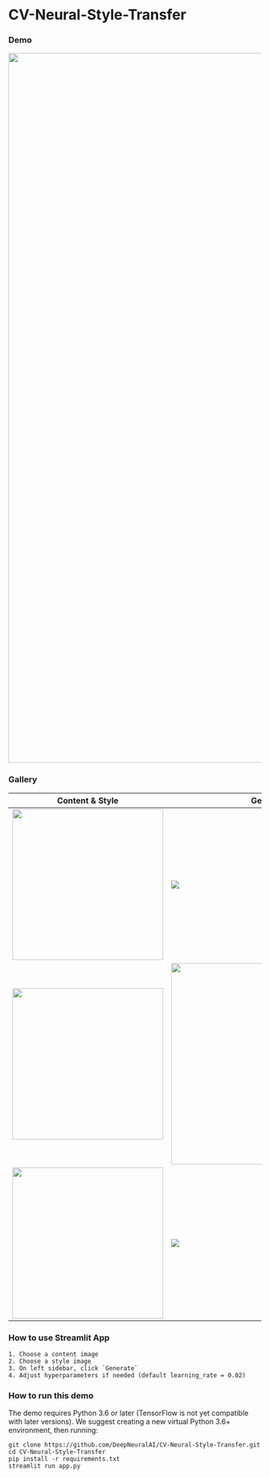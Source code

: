 # CV-Neural-Style-Transfer

### Demo

<img width="1410" src="https://user-images.githubusercontent.com/34294344/81485351-36c93500-9201-11ea-8de1-c4f49cee48ef.png">

### Gallery

| Content & Style  | Generated |
| ------------- | ------------- |
| <img width="300" src="https://user-images.githubusercontent.com/34294344/81485250-8ce9a880-9200-11ea-87e6-11893e082453.png">  | <img src="https://user-images.githubusercontent.com/34294344/81485284-c1f5fb00-9200-11ea-8af3-8c81f4372181.jpeg"> |
| <img width="300" src="https://user-images.githubusercontent.com/34294344/81485264-9ffc7880-9200-11ea-8dc1-198a1942e28b.png">  | <img src="https://user-images.githubusercontent.com/34294344/81485299-e18d2380-9200-11ea-8bdd-b814bcd9ce6d.jpeg" width="400">  |
<img width="300" src="https://user-images.githubusercontent.com/34294344/81485271-af7bc180-9200-11ea-95d8-d16ce1b08223.png"> | <img src="https://user-images.githubusercontent.com/34294344/81485302-f2d63000-9200-11ea-84da-f0a3e4b4ee23.jpeg">


### How to use Streamlit App
```
1. Choose a content image
2. Choose a style image
3. On left sidebar, click `Generate`
4. Adjust hyperparameters if needed (default learning_rate = 0.02)
```

### How to run this demo
The demo requires Python 3.6 or later (TensorFlow is not yet compatible with later versions). We suggest creating a new virtual Python 3.6+ environment, then running:
```
git clone https://github.com/DeepNeuralAI/CV-Neural-Style-Transfer.git
cd CV-Neural-Style-Transfer
pip install -r requirements.txt
streamlit run app.py
```
